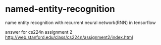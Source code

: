 # named-entity-recognition
name entity recognition with recurrent neural network(RNN) in tensorflow

answer for cs224n assignment 2 http://web.stanford.edu/class/cs224n/assignment2/index.html
